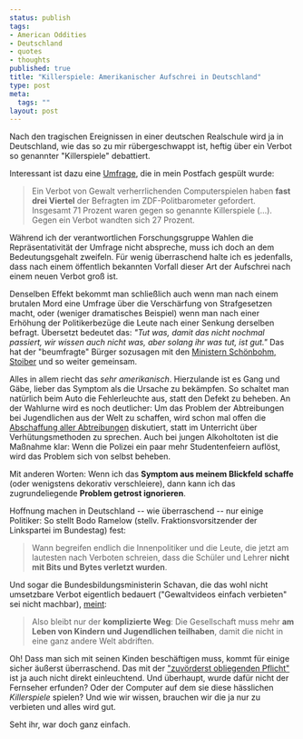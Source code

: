 ```yaml
--- 
status: publish
tags: 
- American Oddities
- Deutschland
- quotes
- thoughts
published: true
title: "Killerspiele: Amerikanischer Aufschrei in Deutschland"
type: post
meta: 
  tags: ""
layout: post
---
```

Nach den tragischen Ereignissen in einer deutschen Realschule wird ja in Deutschland, wie das so zu mir rübergeschwappt ist, heftig über ein Verbot so genannter "Killerspiele" debattiert.

Interessant ist dazu eine <a href="http://www.szon.de/news/politik/vermischtes/200611240866.html">Umfrage</a>, die in mein Postfach gespült wurde:

<blockquote>Ein Verbot von Gewalt verherrlichenden Computerspielen haben <strong>fast drei Viertel</strong> der Befragten im ZDF-Politbarometer gefordert. Insgesamt 71 Prozent waren gegen so genannte Killerspiele (...). Gegen ein Verbot wandten sich 27 Prozent.</blockquote>

Während ich der verantwortlichen Forschungsgruppe Wahlen die Repräsentativität der Umfrage nicht abspreche, muss ich doch an dem Bedeutungsgehalt zweifeln. Für wenig überraschend halte ich es jedenfalls, dass nach einem öffentlich bekannten Vorfall dieser Art der Aufschrei nach einem neuen Verbot groß ist.

Denselben Effekt bekommt man schließlich auch wenn man nach einem brutalen Mord eine Umfrage über die Verschärfung von Strafgesetzen macht, oder (weniger dramatisches Beispiel) wenn man nach einer Erhöhung der Politikerbezüge die Leute nach einer Senkung derselben befragt. Übersetzt bedeutet das: <em>"Tut was, damit das nicht nochmal passiert, wir wissen auch nicht was, aber solang ihr was tut, ist gut."</em> Das hat der "beumfragte" Bürger sozusagen mit den <a href="http://www.tagesschau.de/aktuell/meldungen/0,1185,OID6112564,00.html">Ministern Schönbohm, Stoiber</a> und so weiter gemeinsam.

Alles in allem riecht das <em>sehr amerikanisch</em>.<!--more--> Hierzulande ist es Gang und Gäbe, lieber das Symptom als die Ursache zu bekämpfen. So schaltet man natürlich beim Auto die Fehlerleuchte aus, statt den Defekt zu beheben. An der Wahlurne wird es noch deutlicher: Um das Problem der Abtreibungen bei Jugendlichen aus der Welt zu schaffen, wird schon mal offen die <a href="http://fredericiana.de/archives/2006/11/10/wahlen-2006-in-den-usa-ballot-measures/">Abschaffung aller Abtreibungen</a> diskutiert, statt im Unterricht über Verhütungsmethoden zu sprechen. Auch bei jungen Alkoholtoten ist die Maßnahme klar: Wenn die Polizei ein paar mehr Studentenfeiern auflöst, wird das Problem sich von selbst beheben.

Mit anderen Worten: Wenn ich das <strong>Symptom aus meinem Blickfeld schaffe</strong> (oder wenigstens dekorativ verschleiere), dann kann ich das zugrundeliegende <strong>Problem getrost ignorieren</strong>.

Hoffnung machen in Deutschland -- wie überraschend -- nur einige Politiker: So stellt Bodo Ramelow (stellv. Fraktionsvorsitzender der Linkspartei im Bundestag) fest:

<blockquote>Wann begreifen endlich die Innenpolitiker und die Leute, die jetzt am lautesten nach Verboten schreien, dass die Schüler und Lehrer <strong>nicht mit Bits und Bytes verletzt wurden</strong>.</blockquote>

Und sogar die Bundesbildungsministerin Schavan, die das wohl nicht umsetzbare Verbot eigentlich bedauert ("Gewaltvideos einfach verbieten" sei nicht machbar), <a href="http://www.sz-online.de/nachrichten/artikel.asp?id=1332839">meint</a>:

<blockquote>Also bleibt nur der <strong>komplizierte Weg</strong>: Die Gesellschaft muss mehr <strong>am Leben von Kindern und Jugendlichen teilhaben</strong>, damit die nicht in eine ganz andere Welt abdriften.</blockquote>

Oh! Dass man sich mit seinen Kinden beschäftigen muss, kommt für einige sicher äußerst überraschend. Das mit der <a href="http://dejure.org/gesetze/GG/6.html">"zuvörderst obliegenden Pflicht"</a> ist ja auch nicht direkt einleuchtend. Und überhaupt, wurde dafür nicht der Fernseher erfunden? Oder der Computer auf dem sie diese hässlichen <em>Killerspiele</em> spielen? Und wie wir wissen, brauchen wir die ja nur zu verbieten und alles wird gut.

Seht ihr, war doch ganz einfach.
